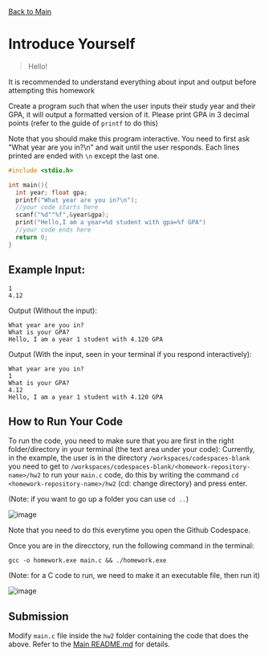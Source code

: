 [Back to Main](../README.md)

# Introduce Yourself

> Hello!

It is recommended to understand everything about input and output before attempting this homework

Create a program such that when the user inputs their study year and their GPA, it will output a formatted version of it. Please print GPA in 3 decimal points (refer to the guide of `printf` to do this)

Note that you should make this program interactive. You need to first ask "What year are you in?\n" and wait until the user responds. Each lines printed are ended with `\n` except the last one.

```c
#include <stdio.h>

int main(){
  int year; float gpa;
  printf("What year are you in?\n");
  //your code starts here
  scanf("%d""%f",&year&gpa);
  print("Hello,I am a year=%d student with gpa=%f GPA")
  //your code ends here
  return 0;
}
```

## Example Input:

```
1
4.12
```

Output (Without the input):
```
What year are you in?
What is your GPA?
Hello, I am a year 1 student with 4.120 GPA
```

Output (With the input, seen in your terminal if you respond interactively):
```
What year are you in?
1
What is your GPA?
4.12
Hello, I am a year 1 student with 4.120 GPA
```

## How to Run Your Code

To run the code, you need to make sure that you are first in the right folder/directory in your terminal (the text area under your code):
Currently, in the example, the user is in the directory `/workspaces/codespaces-blank` you need to get to `/workspaces/codespaces-blank/<homework-repository-name>/hw2` to run your `main.c` code, do this by writing the command `cd <homework-repository-name>/hw2` (cd: change directory) and press enter.

(Note: if you want to go up a folder you can use `cd ..`)

![image](./../images/462ba8f7-a31a-4797-86fc-250e2d353d8e.png)

Note that you need to do this everytime you open the Github Codespace.

Once you are in the direcctory, run the following command in the terminal:
```
gcc -o homework.exe main.c && ./homework.exe
```
(Note: for a C code to run, we need to make it an executable file, then run it)

![image](./../images/368292205-462ba8f7-a31a-4797-86fc-250e2d353d8e.png)

## Submission

Modify `main.c` file inside the `hw2` folder containing the code that does the above. Refer to the [Main README.md](../README.md) for details.
